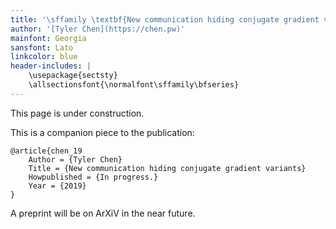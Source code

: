 ```yaml
---
title: '\sffamily \textbf{New communication hiding conjugate gradient variants.}'
author: '[Tyler Chen](https://chen.pw)'
mainfont: Georgia
sansfont: Lato
linkcolor: blue
header-includes: |
    \usepackage{sectsty}
    \allsectionsfont{\normalfont\sffamily\bfseries}
---
```


This page is under construction.

This is a companion piece to the publication:

    @article{chen_19
        Author = {Tyler Chen}
        Title = {New communication hiding conjugate gradient variants}
        Howpublished = {In progress.}
        Year = {2019}
    }

A preprint will be on ArXiV in the near future.


